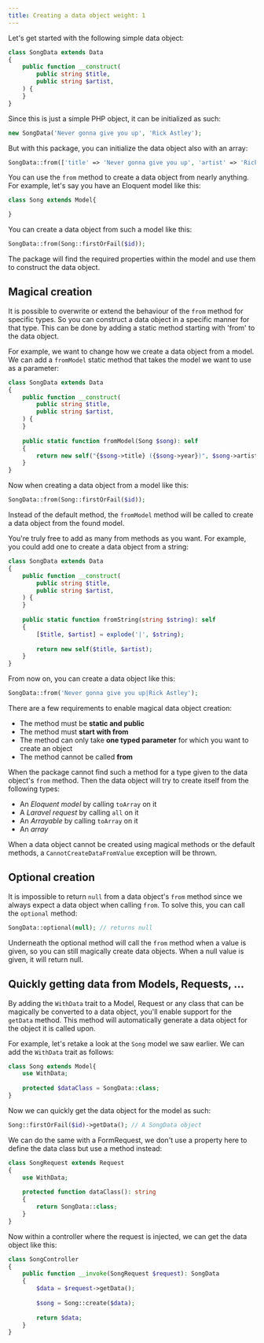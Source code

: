 ```yaml
---
title: Creating a data object weight: 1
---
```


Let's get started with the following simple data object:

```php
class SongData extends Data
{
    public function __construct(
        public string $title,
        public string $artist,
    ) {
    }
}
```

Since this is just a simple PHP object, it can be initialized as such:

```php
new SongData('Never gonna give you up', 'Rick Astley');
```

But with this package, you can initialize the data object also with an array:

```php
SongData::from(['title' => 'Never gonna give you up', 'artist' => 'Rick Astley']);
```

You can use the `from` method to create a data object from nearly anything. For example, let's say you have an Eloquent
model like this:

```php
class Song extends Model{

}
```

You can create a data object from such a model like this:

```php
SongData::from(Song::firstOrFail($id));
```

The package will find the required properties within the model and use them to construct the data object.

## Magical creation

It is possible to overwrite or extend the behaviour of the `from` method for specific types. So you can construct a data
object in a specific manner for that type. This can be done by adding a static method starting with 'from' to the data
object.

For example, we want to change how we create a data object from a model. We can add a `fromModel` static method that
takes the model we want to use as a parameter:

```php
class SongData extends Data
{
    public function __construct(
        public string $title,
        public string $artist,
    ) {
    }
    
    public static function fromModel(Song $song): self
    {
        return new self("{$song->title} ({$song->year})", $song->artist);
    }
}
```

Now when creating a data object from a model like this:

```php
SongData::from(Song::firstOrFail($id));
```

Instead of the default method, the `fromModel` method will be called to create a data object from the found model.

You're truly free to add as many from methods as you want. For example, you could add one to create a data object from a
string:

```php
class SongData extends Data
{
    public function __construct(
        public string $title,
        public string $artist,
    ) {
    }
    
    public static function fromString(string $string): self
    {
        [$title, $artist] = explode('|', $string);
    
        return new self($title, $artist);
    }
}
```

From now on, you can create a data object like this:

```php
SongData::from('Never gonna give you up|Rick Astley');
```

There are a few requirements to enable magical data object creation:

- The method must be **static and public**
- The method must **start with from**
- The method can only take **one typed parameter** for which you want to create an object
- The method cannot be called **from**

When the package cannot find such a method for a type given to the data object's `from` method. Then the data object
will try to create itself from the following types:

- An *Eloquent model* by calling `toArray` on it
- A *Laravel request* by calling `all` on it
- An *Arrayable* by calling `toArray` on it
- An *array*

When a data object cannot be created using magical methods or the default methods, a `CannotCreateDataFromValue`
exception will be thrown.

## Optional creation

It is impossible to return `null` from a data object's `from` method since we always expect a data object when
calling `from`. To solve this, you can call the `optional` method:

```php
SongData::optional(null); // returns null
```

Underneath the optional method will call the `from` method when a value is given, so you can still magically create data
objects. When a null value is given, it will return null.

## Quickly getting data from Models, Requests, ...

By adding the `WithData` trait to a Model, Request or any class that can be magically be converted to a data object,
you'll enable support for the `getData` method. This method will automatically generate a data object for the object it
is called upon.

For example, let's retake a look at the `Song` model we saw earlier. We can add the `WithData` trait as follows:

```php
class Song extends Model{
    use WithData;
    
    protected $dataClass = SongData::class;
}
```

Now we can quickly get the data object for the model as such:

```php
Song::firstOrFail($id)->getData(); // A SongData object
```

We can do the same with a FormRequest, we don't use a property here to define the data class but use a method instead:

```php
class SongRequest extends Request
{
    use WithData;
    
    protected function dataClass(): string
    {
        return SongData::class;
    }
}
```

Now within a controller where the request is injected, we can get the data object like this:

```php
class SongController
{
    public function __invoke(SongRequest $request): SongData
    {
        $data = $request->getData();
    
        $song = Song::create($data);
        
        return $data;
    }
}
```
